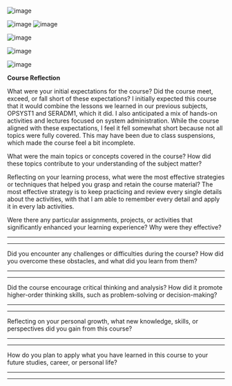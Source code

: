 ![image](https://github.com/user-attachments/assets/250888d8-cc76-4c05-ad67-1f6f3a8d7111)

![image](https://github.com/user-attachments/assets/7b4611d9-9c90-43e7-82cd-62e850a0154f)
![image](https://github.com/user-attachments/assets/88feb5c3-5de3-4f9e-878b-e3d8fcb7dcaf)

![image](https://github.com/user-attachments/assets/a0069d18-dbeb-48f5-9e3a-e6e47ebd5160)

![image](https://github.com/user-attachments/assets/aa6296cb-9a6a-4557-9a27-1083b14d1845)

![image](https://github.com/user-attachments/assets/606d1430-3d76-4a72-8ea7-e50858d24d8b)

**Course Reflection**

What were your initial expectations for the course? Did the course meet,
exceed, or fall short of these expectations?
I initially expected this course that it would combine the lessons we learned in our previous subjects, OPSYST1 and SERADM1, which it did. I also anticipated a mix of hands-on activities and lectures focused on system administration. While the course aligned with these expectations, I feel it fell somewhat short because not all topics were fully covered. This may have been due to class suspensions, which made the course feel a bit incomplete.

What were the main topics or concepts covered in the course? How did
these topics contribute to your understanding of the subject matter?



Reflecting on your learning process, what were the most effective
strategies or techniques that helped you grasp and retain the course
material?
The most effective strategy is to keep practicing and review every single details about the activities, with that I am able to remember every detail and apply it in every lab activities.

Were there any particular assignments, projects, or activities that
significantly enhanced your learning experience? Why were they
effective?

  -----------------------------------------------------------------------

  -----------------------------------------------------------------------

Did you encounter any challenges or difficulties during the course? How
did you overcome these obstacles, and what did you learn from them?

  -----------------------------------------------------------------------

  -----------------------------------------------------------------------

Did the course encourage critical thinking and analysis? How did it
promote higher-order thinking skills, such as problem-solving or
decision-making?

  -----------------------------------------------------------------------

  -----------------------------------------------------------------------

Reflecting on your personal growth, what new knowledge, skills, or
perspectives did you gain from this course?

  -----------------------------------------------------------------------

  -----------------------------------------------------------------------

How do you plan to apply what you have learned in this course to your
future studies, career, or personal life?

  -----------------------------------------------------------------------

  -----------------------------------------------------------------------
